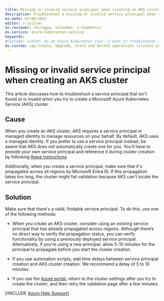 ```yaml
---
title: Missing or invalid service principal when creating an AKS cluster
description: Troubleshoot a missing or invalid service principal when you try to create an Azure Kubernetes Service (AKS) cluster.
ms.date: 07/08/2022
editor: v-jsitser
ms.reviewer: chiragpa, nickoman, v-leedennis
ms.service: azure-kubernetes-service
keywords:
#Customer intent: As an Azure Kubernetes user, I want to troubleshoot a missing or invalid service principal so that I can successfully create an Azure Kubernetes Service (AKS) cluster.
ms.custom: sap:Create, Upgrade, Scale and Delete operations (cluster or nodepool)
---
```

# Missing or invalid service principal when creating an AKS cluster

This article discusses how to troubleshoot a service principal that isn't found or is invalid when you try to create a Microsoft Azure Kubernetes Service (AKS) cluster.

## Cause

When you create an AKS cluster, AKS requires a service principal or managed identity to manage resources on your behalf. By default, AKS uses a managed identity. If you prefer to use a service principal instead, be aware that AKS does not automatically create one for you. You’ll have to provide your own service principal and reference it during cluster creation by following [these instructions](/azure/aks/kubernetes-service-principal). 

Additionally, when you create a service principal, make sure that it's propagated across all regions by Microsoft Entra ID. If this propagation takes too long, the cluster might fail validation because AKS can't locate the service principal.

## Solution

Make sure that there's a valid, findable service principal. To do this, use one of the following methods:

- When you create an AKS cluster, consider using an existing service principal that has already propagated across regions. Although there’s no direct way to verify the propagation status, you can verify functionality by using a previously deployed service principal. Alternatively, if you're using a new principal, allow 5-10 minutes for the principal to propagate before you start the cluster creation.

- If you use automation scripts, add time delays between service principal creation and AKS cluster creation. We recommend a delay of 5 to 10 minutes.

- If you use the [Azure portal](https://portal.azure.com), return to the cluster settings after you try to create the cluster, and then retry the validation page after a few minutes.

[!INCLUDE [Azure Help Support](../../../includes/azure-help-support.md)]
